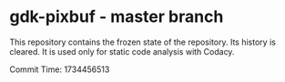 # gdk-pixbuf - master branch

This repository contains the frozen state of the repository.
Its history is cleared. It is used only for static code
analysis with Codacy.

Commit Time: 1734456513